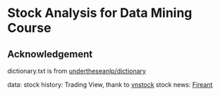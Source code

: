 # Stock Analysis for Data Mining Course


## Acknowledgement
dictionary.txt is from [undertheseanlp/dictionary](https://github.com/undertheseanlp/dictionary)

data:
stock history: Trading View, thank to [vnstock](https://github.com/thinh-vu/vnstock.git)
stock news: [Fireant](https://fireant.vn/)

